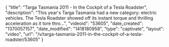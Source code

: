{
    "title": "Targa Tasmania 2011 - In the Cockpit of a Tesla Roadster",
    "description": "This year's Targa Tasmania had a new category: electric vehicles. The Tesla Roadster showed off its instant torque and thrilling acceleration as it tore thro...",
    "videoid": "53605",
    "date_created": "1370057157",
    "date_modified": "1418180958",
    "type": "captivate",
    "layout": "video",
    "url": "\/v\/targa-tasmania-2011-in-the-cockpit-of-a-tesla-roadster\/53605"
}